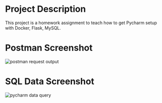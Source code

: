 # Project Description 
This project is a homework assignment to teach how to get Pycharm setup with Docker, Flask, MySQL.
# Postman Screenshot
![postman request output](screenshots/postman1.png) 
# SQL Data Screenshot
![pycharm data query](screenshots/query1.png)